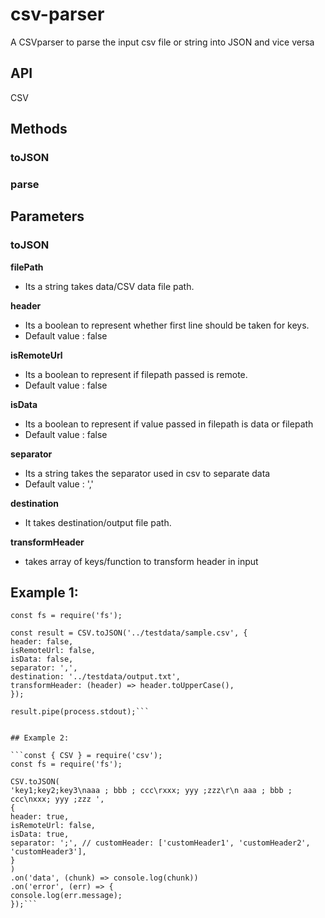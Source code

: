 # csv-parser

A CSVparser to parse the input csv file or string into JSON and vice versa

## API

CSV

## Methods

### toJSON
### parse

## Parameters

### toJSON

 **filePath**
 - Its a string takes data/CSV data file path.

**header**
 - Its a boolean to represent whether first line should be taken for keys.
 - Default value : false

**isRemoteUrl**
 - Its a boolean to represent if filepath passed is remote.
 - Default value : false

**isData**
 - Its a boolean to represent if value passed in filepath is data or filepath
 - Default value : false

**separator**
 - Its a string takes the separator used in csv to separate data
 - Default value : ','

**destination**
 - It takes destination/output file path.

**transformHeader**
 - takes array of keys/function to transform header in input

## Example 1:

```const { CSV } = require('csv');
const fs = require('fs');

const result = CSV.toJSON('../testdata/sample.csv', {
header: false,
isRemoteUrl: false,
isData: false,
separator: ',',
destination: '../testdata/output.txt',
transformHeader: (header) => header.toUpperCase(),
});

result.pipe(process.stdout);```


## Example 2:

```const { CSV } = require('csv');
const fs = require('fs');

CSV.toJSON(
'key1;key2;key3\naaa ; bbb ; ccc\rxxx; yyy ;zzz\r\n aaa ; bbb ; ccc\nxxx; yyy ;zzz ',
{
header: true,
isRemoteUrl: false,
isData: true,
separator: ';', // customHeader: ['customHeader1', 'customHeader2', 'customHeader3'],
}
)
.on('data', (chunk) => console.log(chunk))
.on('error', (err) => {
console.log(err.message);
});```
